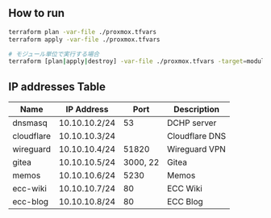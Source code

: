 ## How to run

```bash
terraform plan -var-file ./proxmox.tfvars
terraform apply -var-file ./proxmox.tfvars

# モジュール単位で実行する場合
terraform [plan|apply|destroy] -var-file ./proxmox.tfvars -target=module.[モジュール名]
```

## IP addresses Table

| Name | IP Address | Port | Description |
|------|------------|------|-------------|
| dnsmasq | 10.10.10.2/24 | 53 | DCHP server |
| cloudflare | 10.10.10.3/24 | | Cloudflare DNS |
| wireguard | 10.10.10.4/24 | 51820 | Wireguard VPN |
| gitea | 10.10.10.5/24 | 3000, 22 | Gitea |
| memos | 10.10.10.6/24 | 5230 | Memos |
| ecc-wiki | 10.10.10.7/24 | 80 | ECC Wiki |
| ecc-blog | 10.10.10.8/24 | 80 | ECC Blog |
